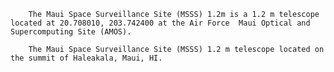
        The Maui Space Surveillance Site (MSSS) 1.2m is a 1.2 m telescope located at 20.708010, 203.742400 at the Air Force  Maui Optical and Supercomputing Site (AMOS).
        
        The Maui Space Surveillance Site (MSSS) 1.2 m telescope located on the summit of Haleakala, Maui, HI.
        